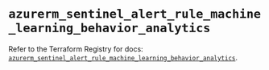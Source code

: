 # `azurerm_sentinel_alert_rule_machine_learning_behavior_analytics`

Refer to the Terraform Registry for docs: [`azurerm_sentinel_alert_rule_machine_learning_behavior_analytics`](https://registry.terraform.io/providers/hashicorp/azurerm/4.50.0/docs/resources/sentinel_alert_rule_machine_learning_behavior_analytics).
